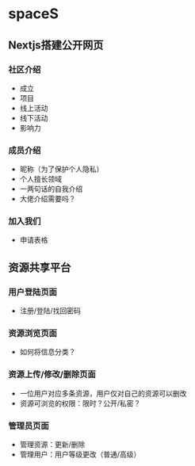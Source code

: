 # spaceS

## Nextjs搭建公开网页

### 社区介绍
+ 成立
+ 项目
+ 线上活动
+ 线下活动
+ 影响力

### 成员介绍
+ 昵称（为了保护个人隐私）
+ 个人擅长领域
+ 一两句话的自我介绍
+ 大佬介绍需要吗？

### 加入我们
+ 申请表格

## 资源共享平台

### 用户登陆页面
+ 注册/登陆/找回密码

### 资源浏览页面
+ 如何将信息分类？

### 资源上传/修改/删除页面
+ 一位用户对应多条资源，用户仅对自己的资源可以删改
+ 资源可浏览的权限：限时？公开/私密？
  
### 管理员页面
+ 管理资源：更新/删除
+ 管理用户：用户等级更改（普通/高级）

